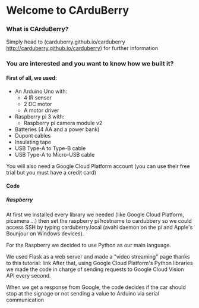 # Welcome to CArduBerry

### What is CArduBerry?
Simply head to (carduberry.github.io/carduberry http://carduberry.github.io/carduberry) for further information

### You are interested and you want to know how we built it?
#### First of all, we used:
* An Arduino Uno with:
  * 4 IR sensor
  * 2 DC motor
  * A motor driver
* Raspberry pi 3 with:
  * Raspberry pi camera module v2
* Batteries (4 AA and a power bank)
* Dupont cables
* Insulating tape
* USB Type-A to Type-B cable
* USB Type-A to Micro-USB cable

You will also need a Google Cloud Platform account (you can use their free trial but you must have a credit card)


#### Code
##### Raspberry
At first we installed every library we needed (like Google Cloud Platform, picamera ...) then set the raspberry pi hostname to cardubbery so we could access SSH by typing carduberry.local (avahi daemon on the pi and Apple's Bounjour on Windows devices).

For the Raspberry we decided to use Python as our main language.

We used Flask as a web server and made a "video streaming" page thanks to this tutorial: link
After that, using Google Cloud Platform's Python libraries we made the code in charge of sending requests to Google Cloud Vision API every second. 

When we get a response from Google, the code decides if the car should stop at the signage or not sending a value to Arduino via serial communication
